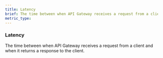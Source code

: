 ```yaml
---
title: Latency
brief: The time between when API Gateway receives a request from a client and when it returns a response to the client.
metric_type:
---
```

### Latency

The time between when API Gateway receives a request from a client and when it returns a response to the client.
